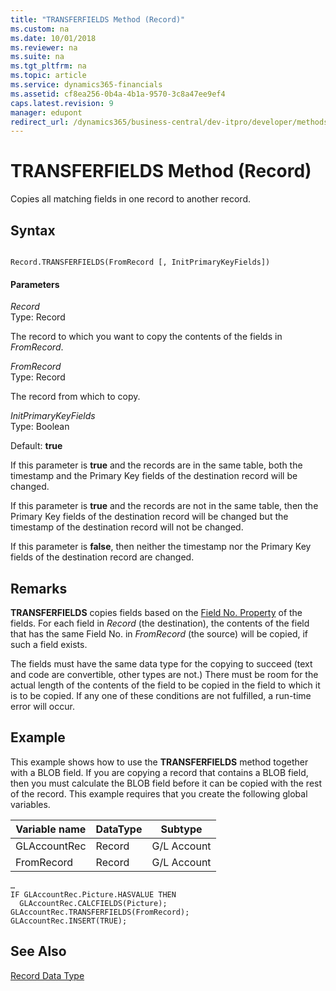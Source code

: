 ```yaml
---
title: "TRANSFERFIELDS Method (Record)"
ms.custom: na
ms.date: 10/01/2018
ms.reviewer: na
ms.suite: na
ms.tgt_pltfrm: na
ms.topic: article
ms.service: dynamics365-financials
ms.assetid: cf8ea256-0b4a-4b1a-9570-3c8a47ee9ef4
caps.latest.revision: 9
manager: edupont
redirect_url: /dynamics365/business-central/dev-itpro/developer/methods-auto/al-method-reference
---
```


 

# TRANSFERFIELDS Method (Record)
Copies all matching fields in one record to another record.  
  
## Syntax  
  
```  
  
Record.TRANSFERFIELDS(FromRecord [, InitPrimaryKeyFields])  
```  
  
#### Parameters  
 *Record*  
 Type: Record  
  
 The record to which you want to copy the contents of the fields in *FromRecord*.  
  
 *FromRecord*  
 Type: Record  
  
 The record from which to copy.  
  
 *InitPrimaryKeyFields*  
 Type: Boolean  
  
 Default: **true**  
  
 If this parameter is **true** and the records are in the same table, both the timestamp and the Primary Key fields of the destination record will be changed.  
  
 If this parameter is **true** and the records are not in the same table, then the Primary Key fields of the destination record will be changed but the timestamp of the destination record will not be changed.  
  
 If this parameter is **false**, then neither the timestamp nor the Primary Key fields of the destination record are changed.  
  
## Remarks  
 **TRANSFERFIELDS** copies fields based on the [Field No. Property](../properties/devenv-Field-No.-Property.md) of the fields. For each field in *Record* \(the destination\), the contents of the field that has the same Field No. in *FromRecord* \(the source\) will be copied, if such a field exists.  
  
 The fields must have the same data type for the copying to succeed \(text and code are convertible, other types are not.\) There must be room for the actual length of the contents of the field to be copied in the field to which it is to be copied. If any one of these conditions are not fulfilled, a run-time error will occur.  
  
## Example  
 This example shows how to use the **TRANSFERFIELDS** method together with a BLOB field. If you are copying a record that contains a BLOB field, then you must calculate the BLOB field before it can be copied with the rest of the record. This example requires that you create the following global variables.  
  
|Variable name|DataType|Subtype|  
|-------------------|--------------|-------------|  
|GLAccountRec|Record|G/L Account|  
|FromRecord|Record|G/L Account|  
  
```  
…  
IF GLAccountRec.Picture.HASVALUE THEN  
  GLAccountRec.CALCFIELDS(Picture);  
GLAccountRec.TRANSFERFIELDS(FromRecord);  
GLAccountRec.INSERT(TRUE);  
```  
  
## See Also  
 [Record Data Type](../datatypes/devenv-Record-Data-Type.md)